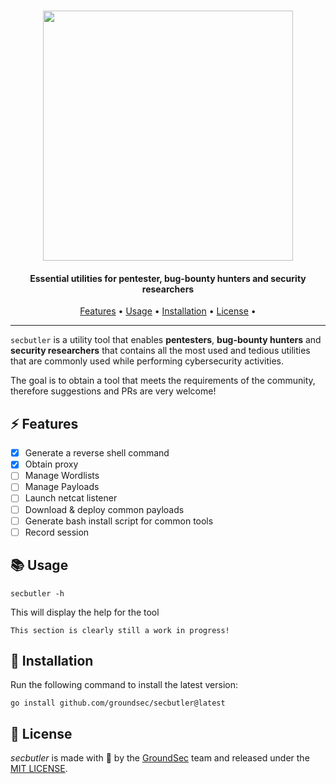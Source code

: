 <h1 align="center">
	<img src="https://github.com/groundsec/secbutler/blob/main/docs/logo.png?raw=true" width="400">
</h1>

<h4 align="center">Essential utilities for pentester, bug-bounty hunters and security researchers</h4>

<p align="center">
  <a href="#-features">Features</a> •
  <a href="#-usage">Usage</a> •
  <a href="#-installation">Installation</a> •
  <a href="#-license">License</a> •
</p>

---

`secbutler` is a utility tool that enables **pentesters**, **bug-bounty hunters** and **security researchers** that contains all the most used and tedious utilities that are commonly used while performing cybersecurity activities.

The goal is to obtain a tool that meets the requirements of the community, therefore suggestions and PRs are very welcome!

## ⚡ Features

- [x] Generate a reverse shell command
- [x] Obtain proxy
- [ ] Manage Wordlists
- [ ] Manage Payloads
- [ ] Launch netcat listener
- [ ] Download & deploy common payloads
- [ ] Generate bash install script for common tools
- [ ] Record session

## 📚 Usage

```
secbutler -h
```

This will display the help for the tool

```
This section is clearly still a work in progress!
```

## 🚀 Installation

Run the following command to install the latest version:

```
go install github.com/groundsec/secbutler@latest
```

## 🪪 License

_secbutler_ is made with 🖤 by the [GroundSec](https://groundsec.io) team and released under the [MIT LICENSE](https://github.com/groundsec/secbutler/blob/main/LICENSE).
